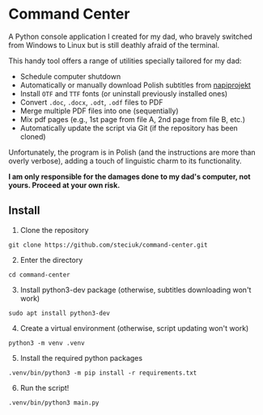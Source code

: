 # Command Center

A Python console application I created for my dad, who bravely switched from Windows to Linux but is still deathly afraid of the terminal.

This handy tool offers a range of utilities specially tailored for my dad:
- Schedule computer shutdown
- Automatically or manually download Polish subtitles from [napiprojekt](https://www.napiprojekt.pl/)
- Install `OTF` and `TTF` fonts (or uninstall previously installed ones)
- Convert `.doc`, `.docx`, `.odt`, `.odf` files to PDF
- Merge multiple PDF files into one (sequentially)
- Mix pdf pages (e.g., 1st page from file A, 2nd page from file B, etc.)
- Automatically update the script via Git (if the repository has been cloned)

Unfortunately, the program is in Polish (and the instructions are more than overly verbose), adding a touch of linguistic charm to its functionality.

**I am only responsible for the damages done to my dad's computer, not yours. Proceed at your own risk.**

## Install
1. Clone the repository
```
git clone https://github.com/steciuk/command-center.git
```
2. Enter the directory
```
cd command-center
```
3. Install python3-dev package (otherwise, subtitles downloading won't work)
```
sudo apt install python3-dev
```
4. Create a virtual environment (otherwise, script updating won't work)
```
python3 -m venv .venv
```
5. Install the required python packages
```
.venv/bin/python3 -m pip install -r requirements.txt
```
6. Run the script!
```
.venv/bin/python3 main.py
```
